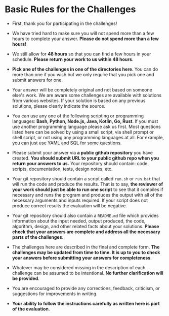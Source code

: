 # Basic Rules for the Challenges 


* First, thank you for participating in the challenges!  

* We have tried hard to make sure you will not spend more than a few
hours to complete your answer.  **Please do not spend more than a few hours!**

* We still allow for **48 hours** so that
you can find a few hours in your schedule. **Please return your work to us within 48 hours**.

* **Pick one of the challenges in one of the directories here**. You can do more than one if you wish but we only require that you pick one and submit answers for one. 

* Your answer will be completely original and not based on someone else's work. We are aware some challenges are available with
solutions from various websites.  If your solution is based on any previous solutions, please clearly indicate the source.

* You can use any one of the following scripting or programming languages:  **Bash, Python, Node.js, Java, Kotlin, Go, Rust**.  If you must use another programming language please ask us first. Most questions listed here can be solved by using a small script, via shell prompt or shell script, or not using any programming languages at all. For example, you can just use YAML and SQL for some questions.

* Please submit your answer via  **a public github repository** you have created. **You should submit URL to your public github repo when you return your answers to us.**
Your repository should contain: code, scripts, documentation, tests, design notes, etc. 

* Your git repository should contain a script called `run.sh` or `run.bat` that will run the
code and produce the results.  That is to say, **the reviewer of your work should just be able to run one script** to see that it compiles if necessary 
and runs the program and produces the output with all of the necessary arguments and inputs required. If your script does not produce correct results the evaluation
will be negative.

* Your git repository should also contain a `README.md` file which provides information about the input needed, output produced, the code, algorithm, design, and other related facts about your solutions.  **Please check that your answers are complete and address all the necessary parts of the challenges**.

* The challenges here are described in the final and complete form. **The challenges may be updated from time to time. It is up to you to check your answers before submitting your answers for completeness**.

* Whatever may be considered missing in the description of each challenge can be assumed to be intentional.  **No further clarification will be provided**.

* You are encouraged to provide any corrections, feedback, criticism, or suggestions for improvements in writing.

* **Your ability to follow the instructions carefully as written here is part of the evaluation**.
